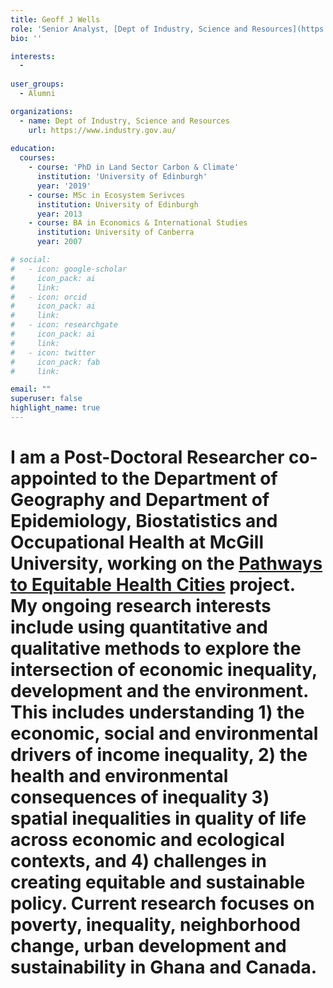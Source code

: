 ```yaml
---
title: Geoff J Wells
role: 'Senior Analyst, [Dept of Industry, Science and Resources](https://www.industry.gov.au/) (AUS) (former postdoc)'
bio: ''

interests:
  - 
  
user_groups:
  - Alumni

organizations:
  - name: Dept of Industry, Science and Resources
    url: https://www.industry.gov.au/
    
education:
  courses:
    - course: 'PhD in Land Sector Carbon & Climate'
      institution: 'University of Edinburgh'
      year: '2019'
    - course: MSc in Ecosystem Serivces
      institution: University of Edinburgh
      year: 2013
    - course: BA in Economics & International Studies
      institution: University of Canberra
      year: 2007

# social:
#   - icon: google-scholar
#     icon_pack: ai
#     link: 
#   - icon: orcid
#     icon_pack: ai
#     link: 
#   - icon: researchgate
#     icon_pack: ai
#     link: 
#   - icon: twitter
#     icon_pack: fab
#     link: 

email: ""
superuser: false
highlight_name: true
--- 
```


# I am a Post-Doctoral Researcher co-appointed to the Department of Geography and Department of Epidemiology, Biostatistics and Occupational Health at McGill University, working on the [Pathways to Equitable Health Cities](https://equitablehealthycities.org) project. My ongoing research interests include using quantitative and qualitative methods to explore the intersection of economic inequality, development and the environment. This includes understanding 1) the economic, social and environmental drivers of income inequality, 2) the health and environmental consequences of inequality 3) spatial inequalities in quality of life across economic and ecological contexts, and 4) challenges in creating equitable and sustainable policy. Current research focuses on poverty, inequality, neighborhood change, urban development and sustainability in Ghana and Canada.
